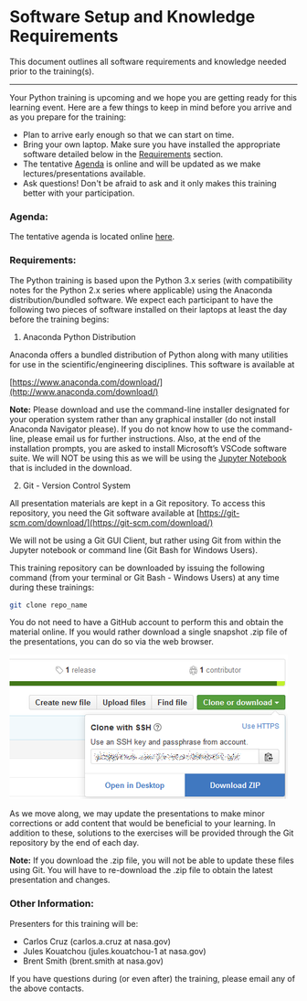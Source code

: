 # Software Setup and Knowledge Requirements
This document outlines all software requirements and knowledge needed prior to the training(s).

---

Your Python training is upcoming and we hope you are getting ready for this learning event. Here are a few things to keep in mind before you arrive and as you prepare for the training:
* Plan to arrive early enough so that we can start on time.
* Bring your own laptop. Make sure you have installed the appropriate software detailed below in the [Requirements](http://github.com/pytrain/setup_and_requirements#requirements) section.
* The tentative [Agenda](http://github.com/pytrain/agenda) is online and will be updated as we make lectures/presentations available.
* Ask questions! Don't be afraid to ask and it only makes this training better with your participation.

### Agenda:

The tentative agenda is located online [here](https://github.com/pytrain/agenda).

### Requirements:

The Python training is based upon the Python 3.x series (with compatibility notes for the Python 2.x series where applicable) using the Anaconda distribution/bundled software. We expect each participant to have the following two pieces of software installed on their laptops at least the day before the training begins:

1. Anaconda Python Distribution 

  Anaconda offers a bundled distribution of Python along with many utilities for use in the scientific/engineering disciplines. This software is available at

  [https://www.anaconda.com/download/](http://www.anaconda.com/download/)

  __Note:__ Please download and use the command-line installer designated for your operation system rather than any graphical installer (do not install Anaconda Navigator please). If you do not know how to use the command-line, please email us for further instructions. Also, at the end of the installation prompts, you are asked to install Microsoft’s VSCode software suite. We will NOT be using this as we will be using the [Jupyter Notebook](http://jupyter.org) that is included in the download.

2. Git - Version Control System

  All presentation materials are kept in a Git repository. To access this repository, you need the Git software available at
[https://git-scm.com/download/](https://git-scm.com/download/)

  We will not be using a Git GUI Client, but rather using Git from within the Jupyter notebook or command line (Git Bash for Windows Users).

  This training repository can be downloaded by issuing the following command (from your terminal or Git Bash - Windows Users) at any time during these trainings:

  ```bash
  git clone repo_name
  ```

  You do not need to have a GitHub account to perform this and obtain the material online. If you would rather download a single snapshot .zip file of the presentations, you can do so via the web browser.
  
  ![Git Zip](git_zip.png)

  As we move along, we may update the presentations to make minor corrections or add content that would be beneficial to your learning. In addition to these, solutions to the exercises will be provided through the Git repository by the end of each day.

  __Note:__ If you download the .zip file, you will not be able to update these files using Git. You will have to re-download the .zip file to obtain the latest presentation and changes.

### Other Information:

Presenters for this training will be:

* Carlos Cruz (carlos.a.cruz at nasa.gov)
* Jules Kouatchou (jules.kouatchou-1 at nasa.gov)
* Brent Smith (brent.smith at nasa.gov)

If you have questions during (or even after) the training, please email any of the above contacts.
